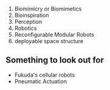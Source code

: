1. Biomimicry or Biomimetics
2. Bioinspiration
3. Perception
4. Robotics
5. Reconfigurable Modular Robots
6. deployable space structure

## Something to look out for

- Fukuda's cellular robots
- Pneumatic Actuation
